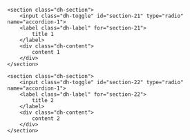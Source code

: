 <div class="dh-accordion">

    <section class="dh-section">
        <input class="dh-toggle" id="section-21" type="radio" name="accordion-1">
        <label class="dh-label" for="section-21">
            title 1
        </label>
        <div class="dh-content">
            content 1
        </div>
    </section>

    <section class="dh-section">
        <input class="dh-toggle" id="section-22" type="radio" name="accordion-1">
        <label class="dh-label" for="section-22">
            title 2
        </label>
        <div class="dh-content">
            content 2
        </div>
    </section>

</div>
